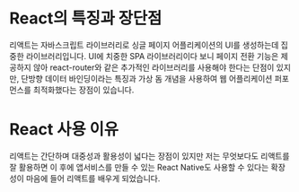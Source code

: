 # React의 특징과 장단점
리액트는 자바스크립트 라이브러리로 싱글 페이지 어플리케이션의 UI를 생성하는데 집중한 라이브러리입니다. UI에 치중한 SPA 라이브러리이다 보니 페이지 전환 기능은 제공하지 않아 react-router와 같은 추가적인 라이브러리를 사용해야 한다는 단점이 있지만, 단방향 데이터 바인딩이라는 특징과 가상 돔 개념을 사용하여 웹 어플리케이션 퍼포먼스를 최적화했다는 장점이 있습니다.

# React 사용 이유
리액트는 간단하며 대중성과 활용성이 넓다는 장점이 있지만 저는 무엇보다도 리액트를 잘 활용하면 이 후에 앱서비스를 만들 수 있는 React Native도 사용할 수 있다는 확장성이 마음에 들어 리액트를 배우게 되었습니다.